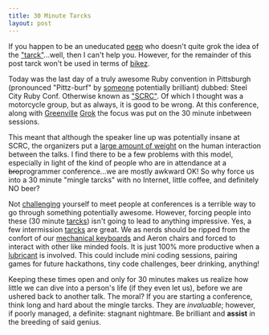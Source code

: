 ```yaml
---
title: 30 Minute Tarcks
layout: post
---
```


If you happen to be an uneducated [peep][1] who doesn't quite grok the
idea of the ["tarck"][2]...well, then I can't help you. However, for the
remainder of this post tarck won't be used in terms of [bikez][3].

Today was the last day of a truly awesome Ruby convention in Pittsburgh
(pronounced "Pittz-burf" by [someone][4] potentially brilliant) dubbed:
Steel City Ruby Conf. Otherwise known as ["SCRC"][5]. Of which I
thought was a motorcycle group, but as always, it is good to be wrong. At
this conference, along with [Greenville][6] [Grok][7] the focus was put
on the 30 minute inbetween sessions.

This meant that although the speaker line up was potentially insane at
SCRC, the organizers put a [large amount of weight][8] on the
human interaction between the talks. I find there to be a few problems
with this model, especially in light of the kind of people who are in
attendance at a <strike>bro</strike>programmer conference...we are mostly awkward OK! So why
force us into a 30 minute "mingle tarcks" with no Internet, little
coffee, and definitely NO beer?

Not [challenging][9] yourself to meet people at conferences is a terrible way
to go through something potentially awesome. However, forcing people
into these (30 minute [tarcks][10]) isn't going to lead to anything
impressive. Yes, a few intermission [tarcks][12] are great. We as nerds should be ripped from
the confort of our [mechanical keyboards][11] and Aeron chairs and
forced to interact with other like minded fools. It is just 100% more
productive when a [lubricant][13] is involved. This could include mini
coding sessions, pairing games for future hackathons, tiny code
challenges, beer drinking, anything!

Keeping these times open and only for 30 minutes makes us realize how
little we can dive into a person's life (if they even let us), before we
are ushered back to another talk. The moral? If you are starting a
conference, think long and hard about the mingle tarcks. They are
_invaluable_; however, if poorly managed, a definite: stagnant
nightmare. Be brilliant and __assist__ in the breeding of said genius.


[1]: https://peepcode.com/
[2]: http://wikibin.org/articles/tarck-bike.html
[3]: http://cloudbacon.com
[4]: http://twitter.com/brandonburke
[5]: http://people.delphiforums.com/JITRBUG/scrc239logo.jpg
[6]: http://grok.cc/
[7]: https://drwaww7dh1loc.cloudfront.net/learning_preview/14305/image/large_grok.jpg
[8]: http://developingux.com/wp-content/uploads/2010/02/solid_thumb.jpg
[9]: http://youtu.be/-JFfN5pKzFU
[10]: http://www.gamesprays.com/images/icons/icon_54.jpg
[11]: http://www.elitekeyboards.com/products.php?sub=pfu_keyboards,hhkbpro2&pid=pdkb400bn
[12]: http://sfappeal.com/alley/images/WatermelonsGoneWild.jpg
[13]: http://www.urbandictionary.com/define.php?term=Papst%20Blue%20Ribbon
